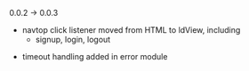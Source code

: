 
0.0.2 -> 0.0.3
 * navtop click listener moved from HTML to ldView, including
   - signup, login, logout
 - timeout handling added in error module
